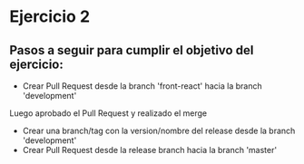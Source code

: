 # Ejercicio 2
## Pasos a seguir para cumplir el objetivo del ejercicio:
- Crear Pull Request desde la branch 'front-react' hacia la branch 'development'

Luego aprobado el Pull Request y realizado el merge

- Crear una branch/tag con la version/nombre del release desde la branch 'development'
- Crear Pull Request desde la release branch hacia la branch 'master'